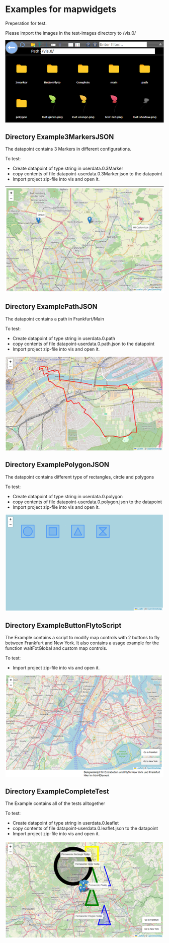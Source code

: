 # Examples for mapwidgets

Preperation for test.

Please import the images in the test-images directory to /vis.0/

![test-images in vis](./test-images/test-images.png)

## Directory Example3MarkersJSON

The datapoint contains 3 Markers in different configurations.

To test:

- Create datapoint of type string in userdata.0.3Marker
- copy contents of file datapoint-userdata.0.3Marker.json to the datapoint
- Import project zip-file into vis and open it.

![Example3MarkersJSON](./Example3MarkersJSON/Example3MarkersJSON.png)

## Directory ExamplePathJSON

The datapoint contains a path in Frankfurt/Main

To test:

- Create datapoint of type string in userdata.0.path
- copy contents of file datapoint-userdata.0.path.json to the datapoint
- Import project zip-file into vis and open it.

![Example3MarkersJSON](./ExamplePathJSON/ExamplePathJSON.png)

## Directory ExamplePolygonJSON

The datapoint contains different type of rectangles, circle and polygons

To test:

- Create datapoint of type string in userdata.0.polygon
- copy contents of file datapoint-userdata.0.polygon.json to the datapoint
- Import project zip-file into vis and open it.

![Example3MarkersJSON](./ExamplePolygonJSON/ExamplePolygonJSON.png)

## Directory ExampleButtonFlytoScript

The Example contains a script to modify map controls with 2 buttons
to fly between Frankfurt and New York.
It also contains a usage example for the function waitFotGlobal and custom map controls.

To test:

- Import project zip-file into vis and open it.

![Example3MarkersJSON](./ExampleButtonFlytoScript/ExampleButtonFlytoScript.png)

## Directory ExampleCompleteTest

The Example contains all of the tests alltogether

To test:

- Create datapoint of type string in userdata.0.leaflet
- copy contents of file datapoint-userdata.0.leaflet.json to the datapoint
- Import project zip-file into vis and open it.

![Example3MarkersJSON](./ExampleCompleteTest/ExampleCompleteTest.png)
